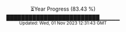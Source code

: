 <p align="center">
⏳Year Progress (83.43 %) <br>
█████████████████████████▁▁▁▁▁ <br>
<sub>Updated: Wed, 01 Nov 2023 12:31:43 GMT</sub>
</p>

